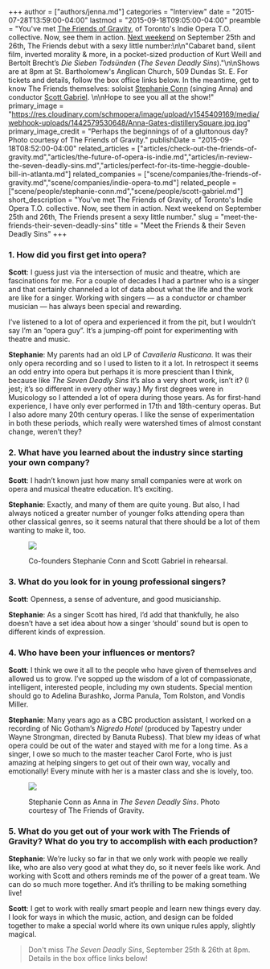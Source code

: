 +++
author = ["authors/jenna.md"]
categories = "Interview"
date = "2015-07-28T13:59:00-04:00"
lastmod = "2015-09-18T09:05:00-04:00"
preamble = "You've met [The Friends of Gravity](/check-out-the-friends-of-gravity/), of Toronto's Indie Opera T.O. collective. Now, see them in action. [Next weekend](https://www.universe.com/events/the-seven-deadly-sins-by-kurt-weill-tickets-toronto-FXN47) on September 25th and 26th, The Friends debut with a sexy little number:\n\n\"Cabaret band, silent film, inverted morality & more, in a pocket-sized production of Kurt Weill and Bertolt Brecht’s *Die Sieben Todsünden* (*The Seven Deadly Sins*).\"\n\nShows are at 8pm at St. Bartholomew's Anglican Church, 509 Dundas St. E. For tickets and details, follow the box office links below. In the meantime, get to know The Friends themselves: soloist [Stephanie Conn](/scene/people/stephanie-conn/) (singing Anna) and conductor [Scott Gabriel](/scene/people/scott-gabriel/). \n\nHope to see you all at the show!"
primary_image = "https://res.cloudinary.com/schmopera/image/upload/v1545409169/media/webhook-uploads/1442579530648/Anna-Gates-distillerySquare.jpg.jpg"
primary_image_credit = "Perhaps the beginnings of of a gluttonous day? Photo courtesy of The Friends of Gravity."
publishDate = "2015-09-18T08:52:00-04:00"
related_articles = ["articles/check-out-the-friends-of-gravity.md","articles/the-future-of-opera-is-indie.md","articles/in-review-the-seven-deadly-sins.md","articles/perfect-for-its-time-heggie-double-bill-in-atlanta.md"]
related_companies = ["scene/companies/the-friends-of-gravity.md","scene/companies/indie-opera-to.md"]
related_people = ["scene/people/stephanie-conn.md","scene/people/scott-gabriel.md"]
short_description = "You&#039;ve met The Friends of Gravity, of Toronto&#039;s Indie Opera T.O. collective. Now, see them in action. Next weekend on September 25th and 26th, The Friends present a sexy little number."
slug = "meet-the-friends-their-seven-deadly-sins"
title = "Meet the Friends &amp; their Seven Deadly Sins"
+++

### 1. How did you first get into opera?

**Scott**: I guess just via the intersection of music and theatre, which are fascinations for me. For a couple of decades I had a partner who is a singer and that certainly channeled a lot of data about what the life and the work are like for a singer. Working with singers — as a conductor or chamber musician — has always been special and rewarding. 

I’ve listened to a lot of opera and experienced it from the pit, but I wouldn’t say I’m an “opera guy”. It’s a jumping-off point for experimenting with theatre and music.

**Stephanie**: My parents had an old LP of *Cavalleria Rusticana*. It was their only opera recording and so I used to listen to it a lot. In retrospect it seems an odd entry into opera but perhaps it is more prescient than I think, because like *The Seven Deadly Sins* it’s also a very short work, isn’t it? (I jest; it’s so different in every other way.) My first degrees were in Musicology so I attended a lot of opera during those years. As for first-hand experience, I have only ever performed in 17th and 18th-century operas. But I also adore many 20th century operas. I like the sense of experimentation in both these periods, which really were watershed times of almost constant change, weren’t they? 

### 2. What have you learned about the industry since starting your own company?

**Scott**: I hadn’t known just how many small companies were at work on opera and musical theatre education. It’s exciting.

**Stephanie**: Exactly, and many of them are quite young. But also, I had always noticed a greater number of younger folks attending opera than other classical genres, so it seems natural that there should be a lot of them wanting to make it, too.

<figure data-type="image">

![](https://res.cloudinary.com/schmopera/image/upload/v1545409169/media/webhook-uploads/1442580066041/FoGRehearsal.jpg.jpg)<figcaption>Co-founders Stephanie Conn and Scott Gabriel in rehearsal.</figcaption>
</figure>

### 3. What do you look for in young professional singers?

**Scott**: Openness, a sense of adventure, and good musicianship.

**Stephanie**: As a singer Scott has hired, I’d add that thankfully, he also doesn’t have a set idea about how a singer ‘should’ sound but is open to different kinds of expression.

### 4. Who have been your influences or mentors?

**Scott**: I think we owe it all to the people who have given of themselves and allowed us to grow. I’ve sopped up the wisdom of a lot of compassionate, intelligent, interested people, including my own students. Special mention should go to Adelina Burashko, Jorma Panula, Tom Rolston, and Vondis Miller.

**Stephanie**: Many years ago as a CBC production assistant, I worked on a recording of Nic Gotham’s *Nigredo Hotel* (produced by Tapestry under Wayne Strongman, directed by Banuta Rubess). That blew my ideas of what opera could be out of the water and stayed with me for a long time.  As a singer, I owe so much to the master teacher Carol Forte, who is just amazing at helping singers to get out of their own way, vocally and emotionally! Every minute with her is a master class and she is lovely, too.

<figure data-type="image">

![](https://res.cloudinary.com/schmopera/image/upload/v1545409169/media/webhook-uploads/1442580118481/Anna-stage-door-PS-film-grain.jpg.jpg)<figcaption>Stephanie Conn as Anna in *The Seven Deadly Sins*. Photo courtesy of The Friends of Gravity.</figcaption>
</figure>

### 5. What do you get out of your work with The Friends of Gravity? What do you try to accomplish with each production?

**Stephanie**: We’re lucky so far in that we only work with people we really like, who are also very good at what they do, so it never feels like work.  And working with Scott and others reminds me of the power of a great team. We can do so much more together. And it’s thrilling to be making something live!

**Scott**: I get to work with really smart people and learn new things every day. I look for ways in which the music, action, and design can be folded together to make a special world where its own unique rules apply, slightly magical.

>Don't miss *The Seven Deadly Sins*, September 25th & 26th at 8pm. Details in the box office links below!
